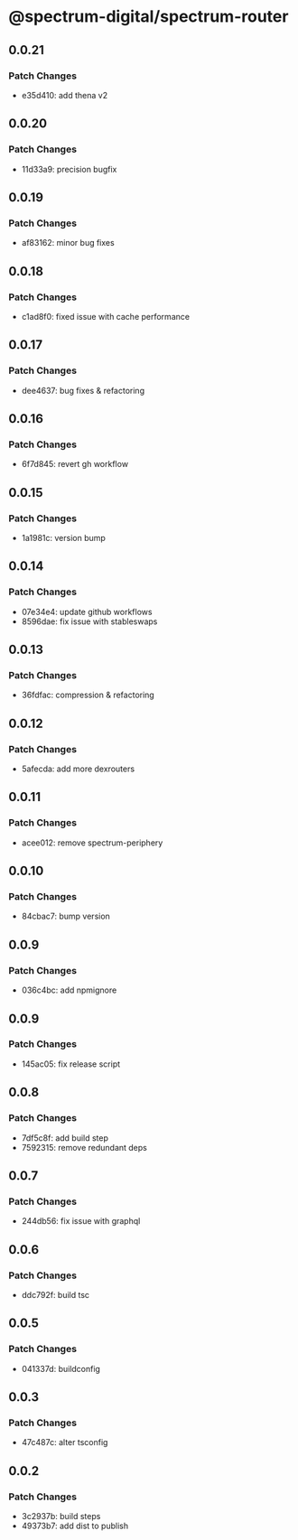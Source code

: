 # @spectrum-digital/spectrum-router

## 0.0.21

### Patch Changes

- e35d410: add thena v2

## 0.0.20

### Patch Changes

- 11d33a9: precision bugfix

## 0.0.19

### Patch Changes

- af83162: minor bug fixes

## 0.0.18

### Patch Changes

- c1ad8f0: fixed issue with cache performance

## 0.0.17

### Patch Changes

- dee4637: bug fixes & refactoring

## 0.0.16

### Patch Changes

- 6f7d845: revert gh workflow

## 0.0.15

### Patch Changes

- 1a1981c: version bump

## 0.0.14

### Patch Changes

- 07e34e4: update github workflows
- 8596dae: fix issue with stableswaps

## 0.0.13

### Patch Changes

- 36fdfac: compression & refactoring

## 0.0.12

### Patch Changes

- 5afecda: add more dexrouters

## 0.0.11

### Patch Changes

- acee012: remove spectrum-periphery

## 0.0.10

### Patch Changes

- 84cbac7: bump version

## 0.0.9

### Patch Changes

- 036c4bc: add npmignore

## 0.0.9

### Patch Changes

- 145ac05: fix release script

## 0.0.8

### Patch Changes

- 7df5c8f: add build step
- 7592315: remove redundant deps

## 0.0.7

### Patch Changes

- 244db56: fix issue with graphql

## 0.0.6

### Patch Changes

- ddc792f: build tsc

## 0.0.5

### Patch Changes

- 041337d: buildconfig

## 0.0.3

### Patch Changes

- 47c487c: alter tsconfig

## 0.0.2

### Patch Changes

- 3c2937b: build steps
- 49373b7: add dist to publish
